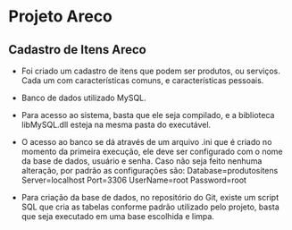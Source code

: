 # Projeto Areco
## Cadastro de Itens Areco
* Foi criado um cadastro de itens que podem ser produtos, ou serviços. Cada um com características comuns, e características pessoais.

* Banco de dados utilizado MySQL.

* Para acesso ao sistema, basta que ele seja compilado, e a biblioteca libMySQL.dll esteja na mesma pasta do executável. 

* O acesso ao banco se dá através de um arquivo .ini que é criado no momento da primeira execução, ele deve ser configurado com o nome da base de dados, usuário e senha. Caso não seja feito nenhuma alteração, por padrão as configurações são:
  Database=produtositens
  Server=localhost
  Port=3306
  UserName=root
  Password=root

* Para criação da base de dados, no repositório do Git, existe um script SQL que cria as tabelas conforme padrão utilizado pelo projeto, basta que seja executado em uma base escolhida e limpa. 




